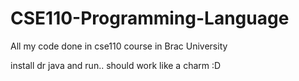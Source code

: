 # CSE110-Programming-Language
All my code done in cse110 course in Brac University

install dr java and run.. should work like a charm :D
